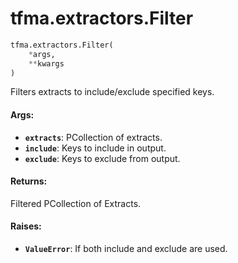 <div itemscope itemtype="http://developers.google.com/ReferenceObject">
<meta itemprop="name" content="tfma.extractors.Filter" />
<meta itemprop="path" content="Stable" />
</div>

# tfma.extractors.Filter

``` python
tfma.extractors.Filter(
    *args,
    **kwargs
)
```

<!-- Placeholder for "Used in" -->

Filters extracts to include/exclude specified keys.

#### Args:

* <b>`extracts`</b>: PCollection of extracts.
* <b>`include`</b>: Keys to include in output.
* <b>`exclude`</b>: Keys to exclude from output.


#### Returns:

Filtered PCollection of Extracts.


#### Raises:

* <b>`ValueError`</b>: If both include and exclude are used.